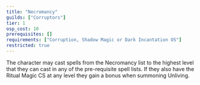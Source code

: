 ```yaml
---
title: "Necromancy"
guilds: ["Corruptors"]
tier: 1
osp_cost: 10
prerequisites: []
requirements: ["Corruption, Shadow Magic or Dark Incantation OS"]
restricted: true
---
```

The character may cast spells from the Necromancy list to the highest level that they can cast in any of the pre-requisite spell lists. If they also have the Ritual Magic CS at any level they gain a bonus when summoning Unliving.